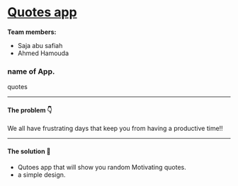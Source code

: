 # [Quotes app](https://gsg-fc02.github.io/Ahmed-Saja-Api/)

**Team members:**
- Saja abu safiah
- Ahmed Hamouda

###   name of App.
quotes

---


####  The problem 👇

We all have frustrating days that keep you from having a productive time!!

---


#### The solution 🤞
- Qutoes app that will show you random Motivating quotes.
- a simple design.

